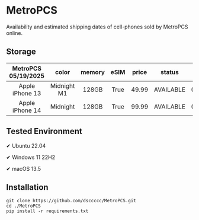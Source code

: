 # MetroPCS
Availability and estimated shipping dates of cell-phones sold by MetroPCS online.
## Storage
|MetroPCS 05/19/2025|color|memory|eSIM|price|status|shipping from|shipping to|
|:--:|:--:|:--:|:--:|:--:|:--:|:--:|:--:|
|Apple iPhone 13|Midnight M1|128GB|True|49.99|AVAILABLE|05/18/2025|05/21/2025|
|Apple iPhone 14|Midnight|128GB|True|99.99|AVAILABLE|05/18/2025|05/21/2025|

## Tested Environment
✔ Ubuntu 22.04

✔ Windows 11 22H2

✔ macOS 13.5
## Installation
```
git clone https://github.com/dsccccc/MetroPCS.git
cd ./MetroPCS
pip install -r requirements.txt
```

